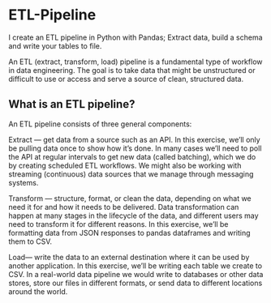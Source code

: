 # ETL-Pipeline

I create an ETL pipeline in Python with Pandas;
Extract data, build a schema and write your tables to file. 

An ETL (extract, transform, load) pipeline is a fundamental type of workflow in data engineering. The goal is to take data that might be unstructured or difficult to use or access and serve a source of clean, structured data.


## What is an ETL pipeline?
An ETL pipeline consists of three general components:

Extract — get data from a source such as an API. In this exercise, we’ll only be pulling data once to show how it’s done. In many cases we’ll need to poll the API at regular intervals to get new data (called batching), which we do by creating scheduled ETL workflows. We might also be working with streaming (continuous) data sources that we manage through messaging systems.

Transform — structure, format, or clean the data, depending on what we need it for and how it needs to be delivered. Data transformation can happen at many stages in the lifecycle of the data, and different users may need to transform it for different reasons. In this exercise, we’ll be formatting data from JSON responses to pandas dataframes and writing them to CSV.

Load— write the data to an external destination where it can be used by another application. In this exercise, we’ll be writing each table we create to CSV. In a real-world data pipeline we would write to databases or other data stores, store our files in different formats, or send data to different locations around the world.
